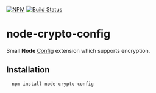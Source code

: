 [![NPM](https://nodei.co/npm/node-crypto-config.svg?downloads=true&downloadRank=true)](https://nodei.co/npm/node-crypto-config/)
[![Build Status](https://travis-ci.org/ribeaud/node-crypto-config.svg?branch=master)](https://travis-ci.org/ribeaud/node-crypto-config)

node-crypto-config
=============

Small **Node** [Config](https://github.com/lorenwest/node-config) extension which supports encryption.

Installation
------------

```bash
  npm install node-crypto-config
```
